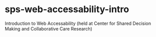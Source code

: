 sps-web-accessability-intro
===========================

Introduction to Web Accessability (held at Center for Shared Decision Making and Collaborative Care Research)
